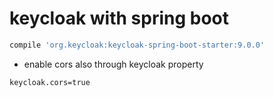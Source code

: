 # keycloak with spring boot

```groovy
compile 'org.keycloak:keycloak-spring-boot-starter:9.0.0'
```

- enable cors also through keycloak property

```properties
keycloak.cors=true
```
